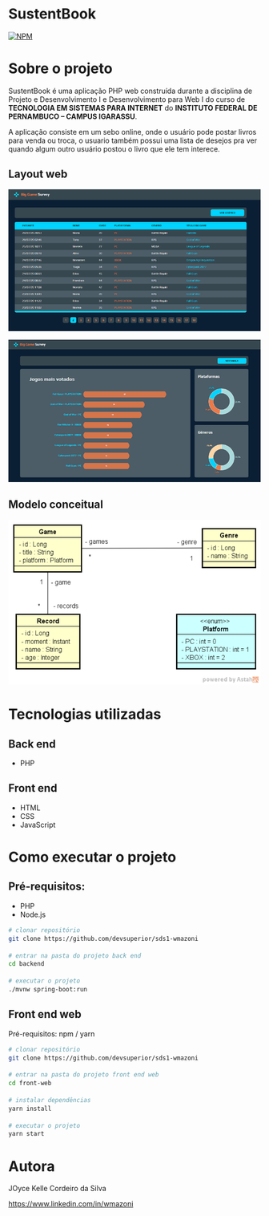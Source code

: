 # SustentBook
[![NPM](https://img.shields.io/npm/l/react)](https://github.com/JoyceKCsilva/SustentBook/blob/main/LICENSE) 

# Sobre o projeto

SustentBook é uma aplicação PHP web construída durante a disciplina de Projeto e Desenvolvimento I e Desenvolvimento para Web I do curso de **TECNOLOGIA EM SISTEMAS PARA INTERNET** do **INSTITUTO FEDERAL DE PERNAMBUCO – CAMPUS IGARASSU**.

A aplicação consiste em um sebo online, onde o usuário pode postar livros para venda ou troca, o usuario também possui uma lista de desejos pra ver quando algum outro usuário postou o livro que ele tem interece.

## Layout web
![Web 1](https://github.com/acenelio/assets/raw/main/sds1/web1.png)

![Web 2](https://github.com/acenelio/assets/raw/main/sds1/web2.png)

## Modelo conceitual
![Modelo Conceitual](https://github.com/acenelio/assets/raw/main/sds1/modelo-conceitual.png)

# Tecnologias utilizadas
## Back end
- PHP
## Front end
- HTML
- CSS
- JavaScript 

# Como executar o projeto

## Pré-requisitos:
- PHP
- Node.js

```bash
# clonar repositório
git clone https://github.com/devsuperior/sds1-wmazoni

# entrar na pasta do projeto back end
cd backend

# executar o projeto
./mvnw spring-boot:run
```

## Front end web
Pré-requisitos: npm / yarn

```bash
# clonar repositório
git clone https://github.com/devsuperior/sds1-wmazoni

# entrar na pasta do projeto front end web
cd front-web

# instalar dependências
yarn install

# executar o projeto
yarn start
```

# Autora

JOyce Kelle Cordeiro da Silva

https://www.linkedin.com/in/wmazoni

